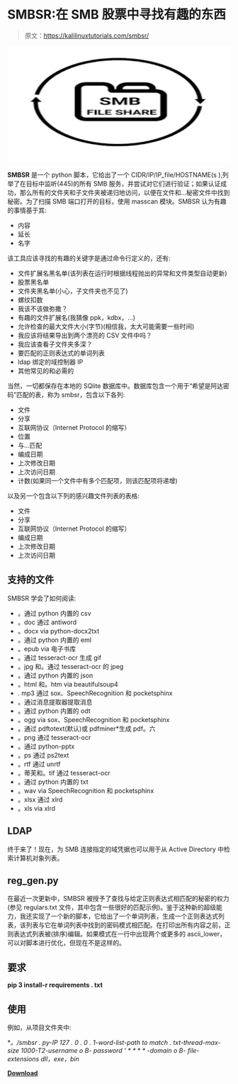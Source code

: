 # SMBSR:在 SMB 股票中寻找有趣的东西

> 原文：<https://kalilinuxtutorials.com/smbsr/>

[![](img//ac917629ab2ada89679df13bbe00e33f.png)](https://blogger.googleusercontent.com/img/a/AVvXsEhVdX1V5ZTBNJ3pFPRVBTGYUfdXIUmfEE20gsPZ2ldiBZll8begNEb5EyJoc_-qwyBRnpgGpwYy_VHXGIVItwAlwXOAYeXGY_2E_marqWhTMFBE9uDpjpetb4lmk-IZFMk7G9pnBzU67_C0Ke7_NddAM8GVSIa62Ay_rAJQvi3PdgRgU13BWpxnuOyS=s728)

**SMBSR** 是一个 python 脚本，它给出了一个 CIDR/IP/IP_file/HOSTNAME(s ),列举了在目标中监听(445)的所有 SMB 服务，并尝试对它们进行验证；如果认证成功，那么所有的文件夹和子文件夹被递归地访问，以便在文件和…秘密文件中找到秘密。为了扫描 SMB 端口打开的目标，使用 masscan 模块。SMBSR 认为有趣的事情基于其:

*   内容
*   延长
*   名字

该工具应该寻找的有趣的关键字是通过命令行定义的，还有:

*   文件扩展名黑名单(该列表在运行时根据线程抛出的异常和文件类型自动更新)
*   股票黑名单
*   文件夹黑名单(小心，子文件夹也不见了)
*   螺纹扣数
*   我该不该做弥撒？
*   有趣的文件扩展名(我猜像 ppk，kdbx，…)
*   允许检查的最大文件大小(字节)(相信我，太大可能需要一些时间)
*   我应该将结果导出到两个漂亮的 CSV 文件中吗？
*   我应该查看子文件夹多深？
*   要匹配的正则表达式的单词列表
*   ldap 绑定的域控制器 IP
*   其他常见的和必需的

当然，一切都保存在本地的 SQlite 数据库中。数据库包含一个用于“希望是阿达密码”匹配的表，称为 smbsr，包含以下各列:

*   文件
*   分享
*   互联网协议（Internet Protocol 的缩写）
*   位置
*   与...匹配
*   编成日期
*   上次修改日期
*   上次访问日期
*   计数(如果同一个文件中有多个匹配项，则该匹配项将递增)

以及另一个包含以下列的感兴趣文件列表的表格:

*   文件
*   分享
*   互联网协议（Internet Protocol 的缩写）
*   编成日期
*   上次修改日期
*   上次访问日期

## 支持的文件

SMBSR 学会了如何阅读:

*   。通过 python 内置的 csv
*   。doc 通过 antiword
*   。docx via python-docx2txt
*   。通过 python 内置的 eml
*   。epub via 电子书库
*   。通过 tesseract-ocr 生成 gif
*   。jpg 和。通过 tesseract-ocr 的 jpeg
*   。通过 python 内置的 json
*   。html 和。htm via beautifulsoup4
*   . mp3 通过 sox、SpeechRecognition 和 pocketsphinx
*   。通过消息提取器提取消息
*   。通过 python 内置的 odt
*   。ogg via sox、SpeechRecognition 和 pocketsphinx
*   。通过 pdftotext(默认)或 pdfminer*生成 pdf。六
*   。png 通过 tesseract-ocr
*   。通过 python-pptx
*   。ps 通过 ps2text
*   。rtf 通过 unrtf
*   。蒂芙和。tif 通过 tesseract-ocr
*   。通过 python 内置的 txt
*   。wav via SpeechRecognition 和 pocketsphinx
*   。xlsx 通过 xlrd
*   。xls via xlrd

## LDAP

终于来了！现在，为 SMB 连接指定的域凭据也可以用于从 Active Directory 中检索计算机对象列表。

## reg_gen.py

在最近一次更新中，SMBSR 被授予了查找与给定正则表达式相匹配的秘密的权力(参见 regulars.txt 文件，其中包含一些很好的匹配示例)。鉴于这种新的超级能力，我还实现了一个新的脚本，它给出了一个单词列表，生成一个正则表达式列表，该列表与它在单词列表中找到的密码模式相匹配。在打印出所有内容之前，正则表达式列表被(排序)编辑。如果模式在一行中出现两个或更多的 ascii_lower，可以对脚本进行优化，但现在不是这样的。

## 要求

**pip 3 install-r requirements . txt**

## 使用

例如，从项目文件夹中:

**。/smbsr . py-IP 127 . 0 . 0 . 1-word-list-path to match . txt-thread-max-size 1000-T2-username o B- password ' * * * * *-domain o B- file-extensions dll，exe，bin**

[**Download**](https://github.com/oldboy21/SMBSR)